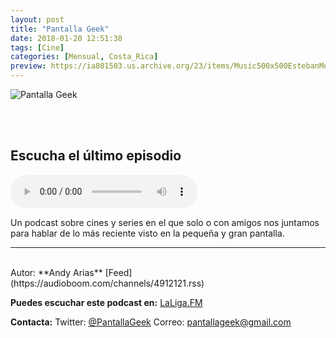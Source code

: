 ```yaml
---
layout: post
title: "Pantalla Geek"
date: 2018-01-20 12:51:38
tags: [Cine]
categories: [Mensual, Costa_Rica]
preview: https://ia801503.us.archive.org/23/items/Music500x500EstebanMontoya/pantallageek%20300%20-%20Pantalla%20Geek.jpg
---
```


![Pantalla Geek](https://ia601503.us.archive.org/23/items/Music500x500EstebanMontoya/pantallageek%20500%20-%20Pantalla%20Geek.jpg)

<br/>
<br/>

## Escucha el último episodio

<!--reproductor-feed=https://audioboom.com/channels/4912121.rss-->
<!--reproductor-start-->
<audio id="audio" preload="auto" controls="" src="https://audioboom.com/posts/6602942.mp3?source=rss&stitched=1"></audio>
<!--reproductor-end-->

Un podcast sobre cines y series en el que solo o con amigos nos juntamos para hablar de lo más reciente visto en la pequeña y gran pantalla.

_ _ _
<br>
Autor: **Andy Arias**
[Feed](https://audioboom.com/channels/4912121.rss)


**Puedes escuchar este podcast en:**
[LaLiga.FM](https://audioboom.com/channel/pantalla-geek)


**Contacta:**
Twitter: [@PantallaGeek](https://twitter.com/PantallaGeek)
Correo: [pantallageek@gmail.com](mailto:pantallageek@gmail.com)

